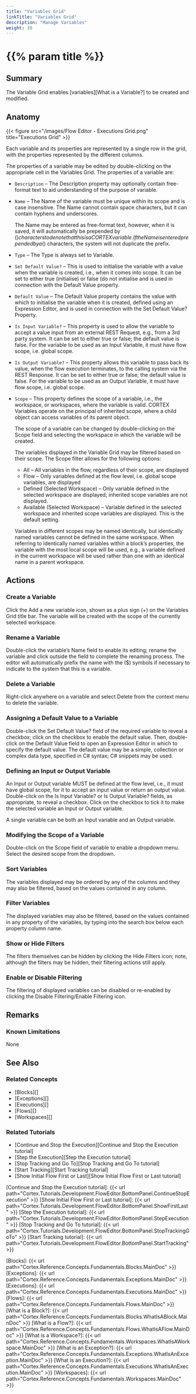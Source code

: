```yaml
---
title: "Variables Grid"
linkTitle: "Variables Grid"
description: "Manage Variables"
weight: 30
---
```


# {{% param title %}}

## Summary

The Variable Grid enables [variables][What is a Variable?] to be created and modified.

## Anatomy

{{< figure src="/images/Flow Editor - Executions Grid.png" title="Executions Grid" >}}

Each variable and its properties are represented by a single row in the grid, with the properties represented by the different columns.

The properties of a variable may be edited by double-clicking on the appropriate cell in the Variables Grid. The properties of a variable are:

* `Description` – The Description property may optionally contain free-format text to aid understanding of the purpose of variable.
* `Name` – The Name of the variable must be unique within its scope and is case insensitive. The Name cannot contain space characters, but it can contain hyphens and underscores.

  The Name may be entered as free-format text, however, when it is saved, it will automatically be prepended by ($) characters to denote that this is a CORTEX variable. If the Name is entered prepended by a ($) characters, the system will not duplicate the prefix.
* `Type` – The Type is always set to Variable.
* `Set Default Value?` – This is used to initialise the variable with a value when the variable is created, i.e., when it comes into scope. It can be set to either true (initialise) or false (do not initialise and is used in connection with the Default Value property.
* `Default Value` – The Default Value property contains the value with which to initialise the variable when it is created, defined using an Expression Editor, and is used in connection with the Set Default Value? Property.
* `Is Input Variable?` – This property is used to allow the variable to accept a value input from an external REST Request, e.g., from a 3rd party system. It can be set to either true or false; the default value is false. For the variable to be used as an Input Variable, it must have flow scope, i.e. global scope.
* `Is Output Variable?` – This property allows this variable to pass back its value, when the flow execution terminates, to the calling system via the REST Response.  It can be set to either true or false; the default value is false. For the variable to be used as an Output Variable, it must have flow scope, i.e. global scope.
* `Scope` – This property defines the scope of a variable, i.e., the workspace, or workspaces, where the variable is valid. CORTEX Variables operate on the principal of inherited scope, where a child object can access variables of its parent object.

  The scope of a variable can be changed by double-clicking on the Scope field and selecting the workspace in which the variable will be created.
  
  The variables displayed in the Variable Grid may be filtered based on their scope. The Scope filter allows for the following options:

  * All – All variables in the flow, regardless of their scope, are displayed
  * Flow – Only variables defined at the flow level, i.e. global scope variables, are displayed
  * Defined (Selected Workspace) – Only variable defined in the selected workspace are displayed; inherited scope variables are not displayed.
  * Available (Selected Workspace) – Variable defined in the selected workspace and inherited scope variables are displayed. This is the default setting.

  Variables in different scopes may be named identically, but identically named variables cannot be defined in the same workspace. When referring to identically named variables within a block’s properties, the variable with the most local scope will be used, e.g., a variable defined in the current workspace will be used rather than one with an identical name in a parent workspace.

## Actions

### Create a Variable

Click the Add a new variable icon, shown as a plus sign (+) on the Variables Grid title bar. The variable will be created with the scope of the currently selected workspace.

### Rename a Variable

Double-click the variable’s Name field to enable its editing; rename the variable and click outside the field to complete the renaming process. The editor will automatically prefix the name with the ($) symbols if necessary to indicate to the system that this is a variable.

### Delete a Variable

Right-click anywhere on a variable and select Delete from the context menu to delete the variable.

### Assigning a Default Value to a Variable

Double-click the Set Default Value? field of the required variable to reveal a checkbox; click on the checkbox to enable the default value.
Then, double-click on the Default Value field to open an Expression Editor in which to specify the default value. The default value may be a simple, collection or complex data type, specified in C# syntax; C# snippets may be used.

### Defining an Input or Output Variable

An Input or Output variable MUST be defined at the flow level, i.e., it must have global scope, for it to accept an input value or return an output value. Double-click on the Is Input Variable? or Is Output Variable? fields, as appropriate, to reveal a checkbox. Click on the checkbox to tick it to make the selected variable an Input or Output variable.

A single variable can be both an Input variable and an Output variable.

### Modifying the Scope of a Variable

Double-click on the Scope field of variable to enable a dropdown menu. Select the desired scope from the dropdown.

### Sort Variables

The variables displayed may be ordered by any of the columns and they may also be filtered, based on the values contained in any column.

### Filter Variables

The displayed variables may also be filtered, based on the values contained in any property of the variables, by typing into the search box below each property column name.

### Show or Hide Filters

The filters themselves can be hidden by clicking the Hide Filters icon; note, although the filters may be hidden, their filtering actions still apply.

### Enable or Disable Filtering

The filtering of displayed variables can be disabled or re-enabled by clicking the Disable Filtering/Enable Filtering icon. 

## Remarks

### Known Limitations

None

## See Also

### Related Concepts

* [Blocks][]
* [Exceptions][]
* [Executions][]
* [Flows][]
* [Workspaces][]

### Related Tutorials

* [Continue and Stop the Execution][Continue and Stop the Execution tutorial]
* [Step the Execution][Step the Execution tutorial]
* [Stop Tracking and Go To][Stop Tracking and Go To tutorial]
* [Start Tracking][Start Tracking tutorial]
* [Show Initial Flow First or Last][Show Initial Flow First or Last tutorial]

[Continue and Stop the Execution tutorial]: {{< url path="Cortex.Tutorials.Development.FlowEditor.BottomPanel.ContinueStopExecution" >}}
[Show Initial Flow First or Last tutorial]: {{< url path="Cortex.Tutorials.Development.FlowEditor.BottomPanel.ShowFirstLast" >}}
[Step the Execution tutorial]: {{< url path="Cortex.Tutorials.Development.FlowEditor.BottomPanel.StepExecution" >}}
[Stop Tracking and Go To tutorial]: {{< url path="Cortex.Tutorials.Development.FlowEditor.BottomPanel.StopTrackingGoTo" >}}
[Start Tracking tutorial]: {{< url path="Cortex.Tutorials.Development.FlowEditor.BottomPanel.StartTracking" >}}

[Blocks]: {{< url path="Cortex.Reference.Concepts.Fundamentals.Blocks.MainDoc" >}}
[Exceptions]: {{< url path="Cortex.Reference.Concepts.Fundamentals.Exceptions.MainDoc" >}}
[Executions]: {{< url path="Cortex.Reference.Concepts.Fundamentals.Executions.MainDoc" >}}
[Flows]: {{< url path="Cortex.Reference.Concepts.Fundamentals.Flows.MainDoc" >}}
[What is a Block?]: {{< url path="Cortex.Reference.Concepts.Fundamentals.Blocks.WhatIsABlock.MainDoc" >}}
[What is a Flow?]: {{< url path="Cortex.Reference.Concepts.Fundamentals.Flows.WhatIsAFlow.MainDoc" >}}
[What is a Workspace?]: {{< url path="Cortex.Reference.Concepts.Fundamentals.Workspaces.WhatIsAWorkspace.MainDoc" >}}
[What is an Exception?]: {{< url path="Cortex.Reference.Concepts.Fundamentals.Exceptions.WhatIsAnException.MainDoc" >}}
[What is an Execution?]: {{< url path="Cortex.Reference.Concepts.Fundamentals.Executions.WhatIsAnExecution.MainDoc" >}}
[Workspaces]: {{< url path="Cortex.Reference.Concepts.Fundamentals.Workspaces.MainDoc" >}}
